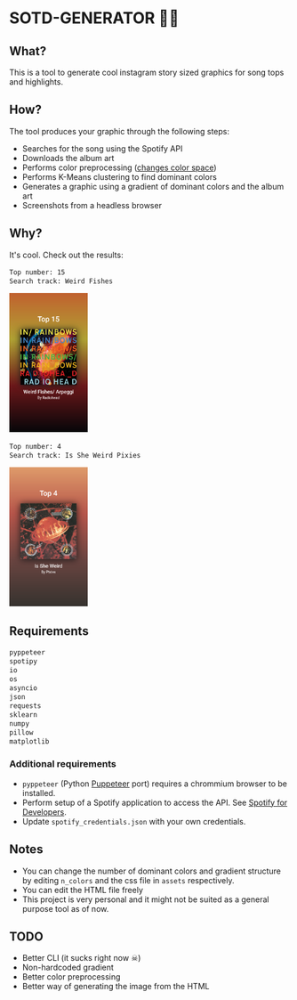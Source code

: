 # SOTD-GENERATOR 🧙‍♂️

## What?

This is a tool to generate cool instagram story sized graphics for song tops and highlights.

## How?

The tool produces your graphic through the following steps:
* Searches for the song using the Spotify API
* Downloads the album art
* Performs color preprocessing ([changes color space](https://en.wikipedia.org/wiki/Color_space))
* Performs K-Means clustering to find dominant colors
* Generates a graphic using a gradient of dominant colors and the album art
* Screenshots from a headless browser

## Why?

It's cool. Check out the results:

```
Top number: 15
Search track: Weird Fishes
```
<img alt="Graphic for Weird Fishes / Arpeggi by Radiohead" src="docs/1.png" height="250">

```
Top number: 4
Search track: Is She Weird Pixies
```
<img src="docs/2.png" height="250">

## Requirements

```
pyppeteer
spotipy
io
os
asyncio
json
requests
sklearn
numpy
pillow
matplotlib
```

### Additional requirements

* `pyppeteer` (Python [Puppeteer](https://pptr.dev/) port) requires a chrommium browser to be installed.
* Perform setup of a Spotify application to access the API. See [Spotify for Developers](https://developer.spotify.com/dashboard/applications).
* Update `spotify_credentials.json` with your own credentials.

## Notes

* You can change the number of dominant colors and gradient structure by editing `n_colors` and the css file in `assets` respectively.
* You can edit the HTML file freely
* This project is very personal and it might not be suited as a general purpose tool as of now.

## TODO

* Better CLI (it sucks right now ☠)
* Non-hardcoded gradient
* Better color preprocessing
* Better way of generating the image from the HTML
